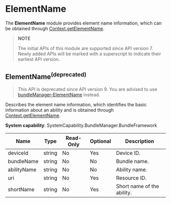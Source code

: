 # ElementName

The **ElementName** module provides element name information, which can be obtained through [Context.getElementName](js-apis-inner-app-context.md).

> **NOTE**
>
> The initial APIs of this module are supported since API version 7. Newly added APIs will be marked with a superscript to indicate their earliest API version.

## ElementName<sup>(deprecated)</sup>

> This API is deprecated since API version 9. You are advised to use [bundleManager-ElementName](js-apis-bundleManager-elementName.md) instead.

Describes the element name information, which identifies the basic information about an ability and is obtained through [Context.getElementName](js-apis-inner-app-context.md).

**System capability**: SystemCapability.BundleManager.BundleFramework

| Name                    | Type    | Read-Only| Optional| Description                      |
| ----------------------- | ---------| ---- | ---- | ------------------------- |
| deviceId                | string   | No  | Yes  | Device ID.                  |
| bundleName              | string   | No  | No | Bundle name.         |
| abilityName             | string   | No  | No | Ability name.              |
| uri                     | string   | No  | Yes | Resource ID.                |
| shortName               | string   | No  | Yes | Short name of the ability.              |
